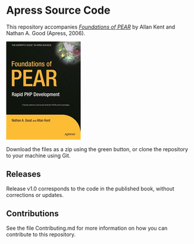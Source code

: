 # Apress Source Code

This repository accompanies [*Foundations of PEAR*](http://www.apress.com/9781590597392) by Allan Kent and Nathan A. Good (Apress, 2006).

![Cover image](9781590597392.jpg)

Download the files as a zip using the green button, or clone the repository to your machine using Git.

## Releases

Release v1.0 corresponds to the code in the published book, without corrections or updates.

## Contributions

See the file Contributing.md for more information on how you can contribute to this repository.
